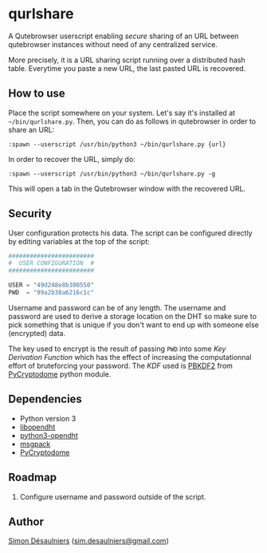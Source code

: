 # qurlshare

A Qutebrowser userscript enabling *secure* sharing of an URL between qutebrowser
instances without need of any centralized service.

More precisely, it is a URL sharing script running over a distributed hash
table. Everytime you paste a new URL, the last pasted URL is recovered.

## How to use

Place the script somewhere on your system. Let's say it's installed at
`~/bin/qurlshare.py`. Then, you can do as follows in qutebrowser in order to
share an URL:

```
:spawn --userscript /usr/bin/python3 ~/bin/qurlshare.py {url}
```

In order to recover the URL, simply do:

```
:spawn --userscript /usr/bin/python3 ~/bin/qurlshare.py -g
```

This will open a tab in the Qutebrowser window with the recovered URL.

## Security

User configuration protects his data. The script can be configured directly by
editing variables at the top of the script:

```python
########################
#  USER CONFIGURATION  #
########################

USER = "49d248e8b300550"
PWD  = "99a2b38a6216c1c"
```

Username and password can be of any length. The username and password are used
to derive a storage location on the DHT so make sure to pick something that is
unique if you don't want to end up with someone else (encrypted) data.

The key used to encrypt is the result of passing `PWD` into some *Key Derivation
Function* which has the effect of increasing the computationnal effort of
bruteforcing your password. The *KDF* used is [PBKDF2][] from [PyCryptodome][]
python module.

## Dependencies

- Python version 3
- [libopendht][]
- [python3-opendht][libopendht]
- [msgpack][]
- [PyCryptodome][]

## Roadmap

1. Configure username and password outside of the script.

## Author

[Simon Désaulniers][sim590] (<sim.desaulniers@gmail.com>)

[libopendht]: https://github.com/savoirfairelinux/opendht
[msgpack]: https://pypi.org/project/msgpack/
[PyCryptodome]: https://www.pycryptodome.org/en/latest/src/introduction.html
[PBKDF2]: https://www.pycryptodome.org/en/latest/src/protocol/kdf.html#Crypto.Protocol.KDF.PBKDF2
[sim590]: https://github.com/sim590

<!-- vim: set ts=4 sw=4 tw=80 et :-->

